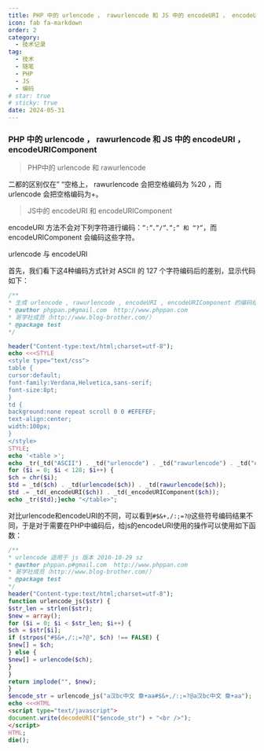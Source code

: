 ```yaml
---
title: PHP 中的 urlencode ， rawurlencode 和 JS 中的 encodeURI ， encodeURIComponent 
icon: fab fa-markdown
order: 2
category:
  - 技术记录
tag:
  - 技术
  - 随笔
  - PHP
  - JS
  - 编码
# star: true
# sticky: true
date: 2024-05-31
---
```




### PHP 中的 urlencode ， rawurlencode 和 JS 中的 encodeURI ， encodeURIComponent 

> PHP中的 urlencode 和 rawurlencode 

二都的区别仅在” “空格上， rawurlencode 会把空格编码为 %20 ，而 urlencode 会把空格编码为+。

> JS中的 encodeURI 和 encodeURIComponent

encodeURI 方法不会对下列字符进行编码：`”:”、”/”、”;” 和 “?”`，而 encodeURIComponent 会编码这些字符。

urlencode 与 encodeURI

首先，我们看下这4种编码方式针对 ASCII 的 127 个字符编码后的差别，显示代码如下：

```php
/**
* 生成 urlencode , rawurlencode , encodeURI , encodeURIComponent 的编码结果 2010-10-29 sz
* @author phppan.p#gmail.com  http://www.phppan.com
* 哥学社成员（http://www.blog-brother.com/）
* @package test
*/

header("Content-type:text/html;charset=utf-8");
echo <<<STYLE
<style type="text/css">
table {
cursor:default;
font-family:Verdana,Helvetica,sans-serif;
font-size:8pt;
}
td {
background:none repeat scroll 0 0 #EFEFEF;
text-align:center;
width:100px;
}
</style>
STYLE;
echo '<table >';
echo _tr(_td("ASCII") . _td("urlenocde") . _td("rawurlencode") . _td("encodeURI") . _td("encodeURIComponent"));
for ($i = 0; $i < 128; $i++) {
$ch = chr($i);
$td = _td($ch) . _td(urlencode($ch)) . _td(rawurlencode($ch));
$td .= _td(_encodeURI($ch)) . _td(_encodeURIComponent($ch));
echo _tr($td);}echo "</table>";
```

对比urlencode和encodeURI的不同，可以看到`#$&+,/:;=?@`这些符号编码结果不同，于是对于需要在PHP中编码后，给js的encodeURI使用的操作可以使用如下函数：

```php
/**
* urlencode 适用于 js 版本 2010-10-29 sz
* @author phppan.p#gmail.com  http://www.phppan.com
* 哥学社成员（http://www.blog-brother.com/）
* @package test
*/
header("Content-type:text/html;charset=utf-8");
function urlencode_js($str) {
$str_len = strlen($str);
$new = array();
for ($i = 0; $i < $str_len; $i++) {
$ch = $str[$i];
if (strpos("#$&+,/:;=?@", $ch) !== FALSE) {
$new[] = $ch;
} else {
$new[] = urlencode($ch);
}
}
return implode("", $new);
}
$encode_str = urlencode_js("a汉bc中文 章+aa#$&+,/:;=?@a汉bc中文 章+aa");
echo <<<HTML
<script type="text/javascript">
document.write(decodeURI("$encode_str") + "<br />");
</script>
HTML;
die();
```



